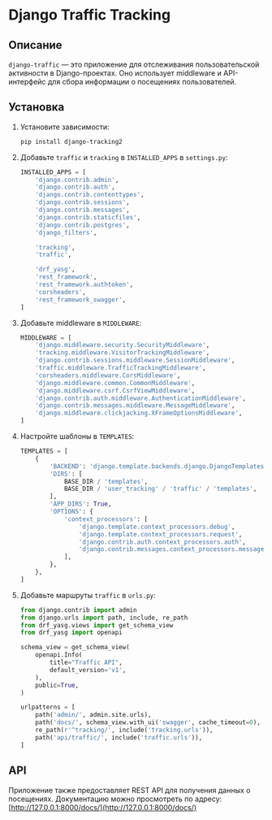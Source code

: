 # Django Traffic Tracking

## Описание
`django-traffic` — это приложение для отслеживания пользовательской активности в Django-проектах. Оно использует middleware и API-интерфейс для сбора информации о посещениях пользователей.

## Установка
1. Установите зависимости:
    ```bash
    pip install django-tracking2
    ```

2. Добавьте `traffic` и `tracking` в `INSTALLED_APPS` в `settings.py`:
    ```python
    INSTALLED_APPS = [
        'django.contrib.admin',
        'django.contrib.auth',
        'django.contrib.contenttypes',
        'django.contrib.sessions',
        'django.contrib.messages',
        'django.contrib.staticfiles',
        'django.contrib.postgres',
        'django_filters',

        'tracking',
        'traffic',

        'drf_yasg',
        'rest_framework',
        'rest_framework.authtoken',
        'corsheaders',
        'rest_framework_swagger',
    ]
    ```

3. Добавьте middleware в `MIDDLEWARE`:
    ```python
    MIDDLEWARE = [
        'django.middleware.security.SecurityMiddleware',
        'tracking.middleware.VisitorTrackingMiddleware',
        'django.contrib.sessions.middleware.SessionMiddleware',
        'traffic.middleware.TrafficTrackingMiddleware',
        'corsheaders.middleware.CorsMiddleware',
        'django.middleware.common.CommonMiddleware',
        'django.middleware.csrf.CsrfViewMiddleware',
        'django.contrib.auth.middleware.AuthenticationMiddleware',
        'django.contrib.messages.middleware.MessageMiddleware',
        'django.middleware.clickjacking.XFrameOptionsMiddleware',
    ]
    ```

4. Настройте шаблоны в `TEMPLATES`:
    ```python
    TEMPLATES = [
        {
            'BACKEND': 'django.template.backends.django.DjangoTemplates',
            'DIRS': [
                BASE_DIR / 'templates',
                BASE_DIR / 'user_tracking' / 'traffic' / 'templates',
            ],
            'APP_DIRS': True,
            'OPTIONS': {
                'context_processors': [
                    'django.template.context_processors.debug',
                    'django.template.context_processors.request',
                    'django.contrib.auth.context_processors.auth',
                    'django.contrib.messages.context_processors.messages',
                ],
            },
        },
    ]
    ```

5. Добавьте маршруты `traffic` в `urls.py`:
    ```python
    from django.contrib import admin
    from django.urls import path, include, re_path
    from drf_yasg.views import get_schema_view
    from drf_yasg import openapi

    schema_view = get_schema_view(
        openapi.Info(
            title="Traffic API",
            default_version='v1',
        ),
        public=True,
    )

    urlpatterns = [
        path('admin/', admin.site.urls),
        path('docs/', schema_view.with_ui('swagger', cache_timeout=0), name='schema-swagger-ui'),
        re_path(r'^tracking/', include('tracking.urls')),
        path('api/traffic/', include('traffic.urls')),
    ]
    ```

## API
Приложение также предоставляет REST API для получения данных о посещениях.
Документацию можно просмотреть по адресу:
[http://127.0.0.1:8000/docs/](http://127.0.0.1:8000/docs/)

